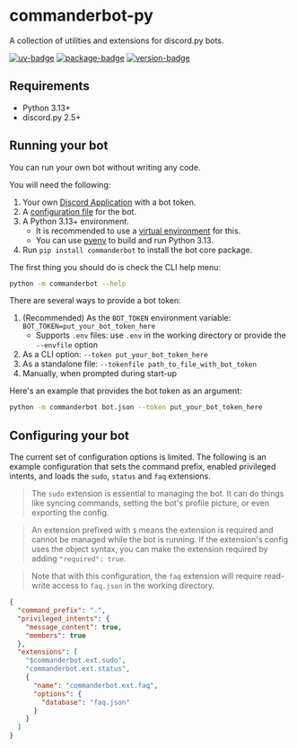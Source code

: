 # commanderbot-py

A collection of utilities and extensions for discord.py bots.

[![uv-badge]](https://github.com/astral-sh/uv/)
[![package-badge]](https://pypi.python.org/pypi/commanderbot/)
[![version-badge]](https://pypi.python.org/pypi/commanderbot/)

## Requirements

- Python 3.13+
- discord.py 2.5+

## Running your bot

You can run your own bot without writing any code.

You will need the following:

1. Your own [Discord Application](https://discordapp.com/developers/applications) with a bot token.
2. A [configuration file](#configuring-your-bot) for the bot.
3. A Python 3.13+ environment.
   - It is recommended to use a [virtual environment](https://docs.python.org/3/tutorial/venv.html) for this.
   - You can use [pyenv](https://github.com/pyenv/pyenv) to build and run Python 3.13.
4. Run `pip install commanderbot` to install the bot core package.

The first thing you should do is check the CLI help menu:

```bash
python -m commanderbot --help
```

There are several ways to provide a bot token:

1. (Recommended) As the `BOT_TOKEN` environment variable: `BOT_TOKEN=put_your_bot_token_here`
   - Supports `.env` files: use `.env` in the working directory or provide the `--envfile` option
2. As a CLI option: `--token put_your_bot_token_here`
3. As a standalone file: `--tokenfile path_to_file_with_bot_token`
4. Manually, when prompted during start-up

Here's an example that provides the bot token as an argument:

```bash
python -m commanderbot bot.json --token put_your_bot_token_here
```

## Configuring your bot

The current set of configuration options is limited. The following is an example configuration that sets the command prefix, enabled privileged intents, and loads the `sudo`, `status` and `faq` extensions.

> The `sudo` extension is essential to managing the bot. It can do things like syncing commands, setting the bot's profile picture, or even exporting the config.

> An extension prefixed with `$` means the extension is required and cannot be managed while the bot is running. If the extension's config uses the object syntax, you can make the extension required by adding `"required": true`.

> Note that with this configuration, the `faq` extension will require read-write access to `faq.json` in the working directory.

```json
{
  "command_prefix": ".",
  "privileged_intents": {
    "message_content": true,
    "members": true
  },
  "extensions": [
    "$commanderbot.ext.sudo",
    "commanderbot.ext.status",
    {
      "name": "commanderbot.ext.faq",
      "options": {
        "database": "faq.json"
      }
    }
  ]
}
```

[uv-badge]: https://img.shields.io/endpoint?url=https://raw.githubusercontent.com/astral-sh/uv/main/assets/badge/v0.json&style=flat-square
[package-badge]: https://img.shields.io/pypi/v/commanderbot.svg?style=flat-square
[version-badge]: https://img.shields.io/pypi/pyversions/commanderbot.svg?style=flat-square
